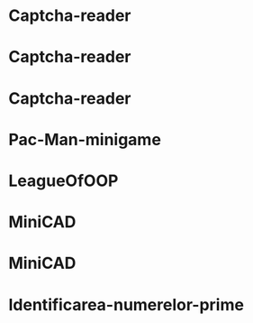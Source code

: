# Captcha-reader
# Captcha-reader
# Captcha-reader
# Pac-Man-minigame
# LeagueOfOOP
# MiniCAD
# MiniCAD
# Identificarea-numerelor-prime
